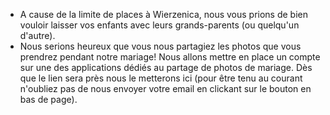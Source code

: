 * A cause de la limite de places à Wierzenica, nous vous prions de bien vouloir laisser vos enfants avec leurs grands-parents (ou quelqu'un d'autre).
* Nous serions heureux que vous nous partagiez les photos que vous prendrez pendant notre mariage! Nous allons mettre en place un compte sur une des applications dédiés au partage de photos de mariage. Dès que le lien sera près nous le metterons ici (pour être tenu au courant n'oubliez pas de nous envoyer votre email en clickant sur le bouton en bas de page). 
